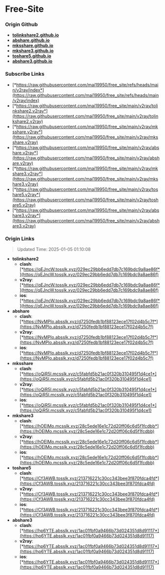 # Free-Site

### Origin Github

- [**tolinkshare2.github.io**](https://github.com/tolinkshare2/tolinkshare2.github.io)
- [**abshare.github.io**](https://github.com/abshare/abshare.github.io)
- [**mksshare.github.io**](https://github.com/mksshare/mksshare.github.io)
- [**mkshare3.github.io**](https://github.com/mkshare3/mkshare3.github.io)
- [**toshare5.github.io**](https://github.com/toshare5/toshare5.github.io)
- [**abshare3.github.io**](https://github.com/abshare3/abshare3.github.io)

### Subscribe Links

- [*https://raw.githubusercontent.com/mai19950/free_site/refs/heads/main/v2ray/index*](https://raw.githubusercontent.com/mai19950/free_site/refs/heads/main/v2ray/index)
- [*https://raw.githubusercontent.com/mai19950/free_site/main/v2ray/tolinkshare2.v2ray*](https://raw.githubusercontent.com/mai19950/free_site/main/v2ray/tolinkshare2.v2ray)
- [*https://raw.githubusercontent.com/mai19950/free_site/main/v2ray/mksshare.v2ray*](https://raw.githubusercontent.com/mai19950/free_site/main/v2ray/mksshare.v2ray)
- [*https://raw.githubusercontent.com/mai19950/free_site/main/v2ray/abshare.v2ray*](https://raw.githubusercontent.com/mai19950/free_site/main/v2ray/abshare.v2ray)
- [*https://raw.githubusercontent.com/mai19950/free_site/main/v2ray/mkshare3.v2ray*](https://raw.githubusercontent.com/mai19950/free_site/main/v2ray/mkshare3.v2ray)
- [*https://raw.githubusercontent.com/mai19950/free_site/main/v2ray/toshare5.v2ray*](https://raw.githubusercontent.com/mai19950/free_site/main/v2ray/toshare5.v2ray)
- [*https://raw.githubusercontent.com/mai19950/free_site/main/v2ray/abshare3.v2ray*](https://raw.githubusercontent.com/mai19950/free_site/main/v2ray/abshare3.v2ray)

### Origin Links

> Updated Time: 2025-01-05 01:10:08

- **tolinkshare2**
  - **clash**: [*https://qEJncW.tosslk.xyz/029ec29bb6edd7db7c169bdc9a8ae86f*](https://qEJncW.tosslk.xyz/029ec29bb6edd7db7c169bdc9a8ae86f)
  - **v2ray**: [*https://qEJncW.tosslk.xyz/029ec29bb6edd7db7c169bdc9a8ae86f*](https://qEJncW.tosslk.xyz/029ec29bb6edd7db7c169bdc9a8ae86f)
  - **ios**: [*https://qEJncW.tosslk.xyz/029ec29bb6edd7db7c169bdc9a8ae86f*](https://qEJncW.tosslk.xyz/029ec29bb6edd7db7c169bdc9a8ae86f)
- **abshare**
  - **clash**: [*https://NvMPIo.absslk.xyz/d7250fedb1bf88123ece17f02d4b5c7f*](https://NvMPIo.absslk.xyz/d7250fedb1bf88123ece17f02d4b5c7f)
  - **v2ray**: [*https://NvMPIo.absslk.xyz/d7250fedb1bf88123ece17f02d4b5c7f*](https://NvMPIo.absslk.xyz/d7250fedb1bf88123ece17f02d4b5c7f)
  - **ios**: [*https://NvMPIo.absslk.xyz/d7250fedb1bf88123ece17f02d4b5c7f*](https://NvMPIo.absslk.xyz/d7250fedb1bf88123ece17f02d4b5c7f)
- **mksshare**
  - **clash**: [*https://oQiR5I.mcsslk.xyz/c5fabfd5b21ac0f320b310495f1d4ce1*](https://oQiR5I.mcsslk.xyz/c5fabfd5b21ac0f320b310495f1d4ce1)
  - **v2ray**: [*https://oQiR5I.mcsslk.xyz/c5fabfd5b21ac0f320b310495f1d4ce1*](https://oQiR5I.mcsslk.xyz/c5fabfd5b21ac0f320b310495f1d4ce1)
  - **ios**: [*https://oQiR5I.mcsslk.xyz/c5fabfd5b21ac0f320b310495f1d4ce1*](https://oQiR5I.mcsslk.xyz/c5fabfd5b21ac0f320b310495f1d4ce1)
- **mkshare3**
  - **clash**: [*https://hOEIMo.mcsslk.xyz/28c5ede16e1c72d20ff06c6d5f1fcdbb*](https://hOEIMo.mcsslk.xyz/28c5ede16e1c72d20ff06c6d5f1fcdbb)
  - **v2ray**: [*https://hOEIMo.mcsslk.xyz/28c5ede16e1c72d20ff06c6d5f1fcdbb*](https://hOEIMo.mcsslk.xyz/28c5ede16e1c72d20ff06c6d5f1fcdbb)
  - **ios**: [*https://hOEIMo.mcsslk.xyz/28c5ede16e1c72d20ff06c6d5f1fcdbb*](https://hOEIMo.mcsslk.xyz/28c5ede16e1c72d20ff06c6d5f1fcdbb)
- **toshare5**
  - **clash**: [*https://Cf3AWB.tosslk.xyz/213716221c30cc343bee3f870fdca4fd*](https://Cf3AWB.tosslk.xyz/213716221c30cc343bee3f870fdca4fd)
  - **v2ray**: [*https://Cf3AWB.tosslk.xyz/213716221c30cc343bee3f870fdca4fd*](https://Cf3AWB.tosslk.xyz/213716221c30cc343bee3f870fdca4fd)
  - **ios**: [*https://Cf3AWB.tosslk.xyz/213716221c30cc343bee3f870fdca4fd*](https://Cf3AWB.tosslk.xyz/213716221c30cc343bee3f870fdca4fd)
- **abshare3**
  - **clash**: [*https://hp6YTE.absslk.xyz/1ac01fbf0a9466b73d024351d8d91117*](https://hp6YTE.absslk.xyz/1ac01fbf0a9466b73d024351d8d91117)
  - **v2ray**: [*https://hp6YTE.absslk.xyz/1ac01fbf0a9466b73d024351d8d91117*](https://hp6YTE.absslk.xyz/1ac01fbf0a9466b73d024351d8d91117)
  - **ios**: [*https://hp6YTE.absslk.xyz/1ac01fbf0a9466b73d024351d8d91117*](https://hp6YTE.absslk.xyz/1ac01fbf0a9466b73d024351d8d91117)
